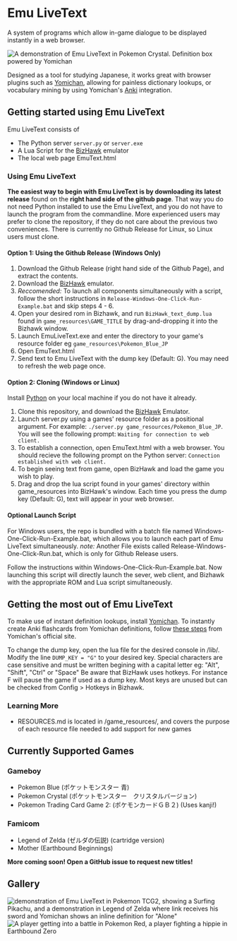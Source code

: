 # Emu LiveText
A system of programs which allow in-game dialogue to be displayed instantly in a web browser.

![A demonstration of Emu LiveText in Pokemon Crystal. Definition box powered by Yomichan](https://github.com/j-ac/EmuText/assets/83185117/5e53a2aa-9817-40f2-b8d6-9addbc17b46f)

Designed as a tool for studying Japanese, it works great with browser plugins such as [Yomichan](https://foosoft.net/projects/yomichan/), allowing for painless dictionary lookups, or
vocabulary mining by using Yomichan's [Anki](https://apps.ankiweb.net/) integration.

## Getting started using Emu LiveText

Emu LiveText consists of
- The Python server `server.py` or `server.exe`
- A Lua Script for the [BizHawk](https://github.com/TASEmulators/BizHawk/releases) emulator
- The local web page EmuText.html

### Using Emu LiveText
**The easiest way to begin with Emu LiveText is by downloading its latest release** found on the **right hand side of the github page**. That way you do not need Python installed to use the Emu LiveText, and you do not have to launch the program from the commandline. More experienced users may prefer to clone the repository, if they do not care about the previous two conveniences. There is currently no Github Release for Linux, so Linux users must clone.

#### Option 1: Using the Github Release (Windows Only)
1. Download the Github Release (right hand side of the Github Page), and extract the contents.
1. Download the [BizHawk](https://github.com/TASEmulators/BizHawk/releases) emulator.
1. *Reccomended:* To launch all components simultaneously with a script, follow the short instructions in `Release-Windows-One-Click-Run-Example.bat` and skip steps 4 - 6.
1. Open your desired rom in Bizhawk, and run `BizHawk_text_dump.lua` found in `game_resources\GAME_TITLE` by drag-and-dropping it into the Bizhawk window.
1. Launch EmuLiveText.exe and enter the directory to your game's resource folder eg `game_resources\Pokemon_Blue_JP`
1. Open EmuText.html
1. Send text to Emu LiveText with the dump key (Default: G). You may need to refresh the web page once.


#### Option 2: Cloning (Windows or Linux)
Install [Python](https://www.python.org/downloads/) on your local machine if you do not have it already.
1. Clone this repository, and download the [BizHawk](https://github.com/TASEmulators/BizHawk/releases) Emulator.
2. Launch server.py using a games' resource folder as a positional argument. For example:
`./server.py game_resources/Pokemon_Blue_JP`. You will see the following prompt: `Waiting for connection to web client.`
3. To establish a connection, open EmuText.html with a web browser. You should recieve the following prompt on the Python server: `Connection established with web client.`
4. To begin seeing text from game, open BizHawk and load the game you wish to play.
5.  Drag and drop the lua script found in your games' directory within game_resources into BizHawk's window.
Each time you press the dump key (Default: G), text will appear in your web browser.

#### Optional Launch Script
For Windows users, the repo is bundled with a batch file named Windows-One-Click-Run-Example.bat, which allows you to launch each part of Emu LiveText simultaneously. 
*note:* Another File exists called Release-Windows-One-Click-Run.bat, which is only for Github Release users.

Follow the instructions within Windows-One-Click-Run-Example.bat. Now launching this script will directly launch the sever, web client, and Bizhawk with the appropriate ROM and Lua script simultaneously. 

## Getting the most out of Emu LiveText
To make use of instant definition lookups, install [Yomichan](https://foosoft.net/projects/yomichan/). To instantly create Anki flashcards from Yomichan definitions, follow
[these steps](https://foosoft.net/projects/anki-connect/) from Yomichan's official site.

To change the dump key, open the lua file for the desired console in /lib/. Modify the line `DUMP_KEY = "G"` to your desired key.
Special characters are case sensitive and must be written begining with a capital letter eg: "Alt", "Shift", "Ctrl" or "Space"
Be aware that BizHawk uses hotkeys. For instance F will pause the game if used as a dump key. Most keys are unused but can be checked from Config > Hotkeys in Bizhawk.

### Learning More
* RESOURCES.md is located in /game_resources/, and covers the purpose of each resource file needed to add support for new games

## Currently Supported Games
### Gameboy
* Pokemon Blue (ポケットモンスター 青)
* Pokemon Crystal (ポケットモンスター　クリスタルバージョン)
* Pokemon Trading Card Game 2: (ポケモンカードＧＢ２) (Uses kanji!)

### Famicom
* Legend of Zelda (ゼルダの伝説) (cartridge version)
* Mother (Earthbound Beginnings)

**More coming soon! Open a GitHub issue to request new titles!**

## Gallery
![demonstration of Emu LiveText in Pokemon TCG2, showing a Surfing Pikachu, and  a demonstration in Legend of Zelda where link receives his sword and Yomichan shows an inline definition for "Alone"](https://github.com/j-ac/EmuText/assets/83185117/4c404bf8-fa04-451b-af1c-f3367b3bb996)
![A player getting into a battle in Pokemon Red, a player fighting a hippie in Earthbound Zero](https://github.com/j-ac/EmuText/assets/83185117/9a368abe-4f35-498b-a84b-4e770204dd6b)